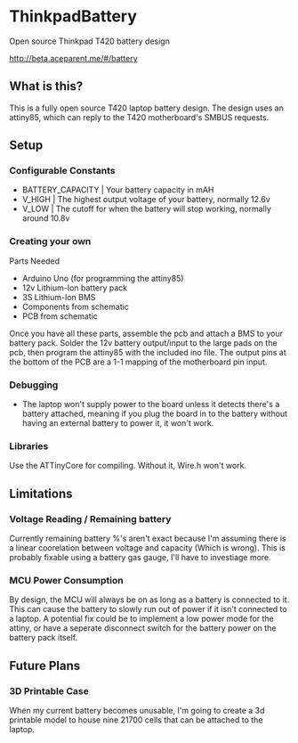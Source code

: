 # ThinkpadBattery
Open source Thinkpad T420 battery design

http://beta.aceparent.me/#/battery


## What is this?

This is a fully open source T420 laptop battery design. The design uses an attiny85, which can reply to the T420 motherboard's SMBUS requests.

## Setup

### Configurable Constants

- BATTERY_CAPACITY | Your battery capacity in mAH
- V_HIGH | The highest output voltage of your battery, normally 12.6v
- V_LOW | The cutoff for when the battery will stop working, normally around 10.8v

### Creating your own

Parts Needed
- Arduino Uno (for programming the attiny85)
- 12v Lithium-Ion battery pack
- 3S Lithium-Ion BMS
- Components from schematic
- PCB from schematic


Once you have all these parts, assemble the pcb and attach a BMS to your battery pack. Solder the 12v battery output/input to the large pads on the pcb, then program the attiny85 with the included ino file. The output pins at the bottom of the PCB are a 1-1 mapping of the motherboard pin input.

### Debugging

- The laptop won't supply power to the board unless it detects there's a battery attached, meaning if you plug the board in to the battery without having an external battery to power it, it won't work.

### Libraries

Use the ATTinyCore for compiling. Without it, Wire.h won't work.


## Limitations

### Voltage Reading / Remaining battery

Currently remaining battery %'s aren't exact because I'm assuming there is a linear coorelation between voltage and capacity (Which is wrong). This is probably fixable using a battery gas gauge, I'll have to investiage more.

### MCU Power Consumption

By design, the MCU will always be on as long as a battery is connected to it. This can cause the battery to slowly run out of power if it isn't connected to a laptop. A potential fix could be to implement a low power mode for the attiny, or have a seperate disconnect switch for the battery power on the battery pack itself.


## Future Plans

### 3D Printable Case

When my current battery becomes unusable, I'm going to create a 3d printable model to house nine 21700 cells that can be attached to the laptop.
